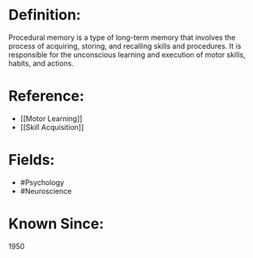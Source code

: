 

# Definition:
Procedural memory is a type of long-term memory that involves the process of acquiring, storing, and recalling skills and procedures. It is responsible for the unconscious learning and execution of motor skills, habits, and actions.

# Reference:
- [[Motor Learning]]
- [[Skill Acquisition]]

# Fields: 
- #Psychology
- #Neuroscience

# Known Since:
1950

